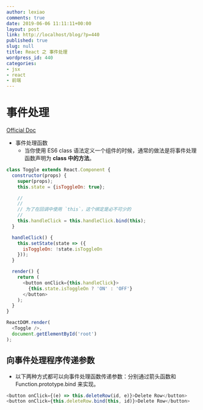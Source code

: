 ```yaml
---
author: lexiao
comments: true
date: 2019-06-06 11:11:11+00:00
layout: post
link: http://localhost/blog/?p=440
published: true
slug: null
title: React 之 事件处理
wordpress_id: 440
categories:
- jsx
- react
- 前端
---
```



# 事件处理

[Official Doc](https://zh-hans.reactjs.org/docs/handling-events.html)

* 事件处理函数
    * 当你使用 ES6 class 语法定义一个组件的时候，通常的做法是将事件处理函数声明为 **class 中的方法**。

```js
class Toggle extends React.Component {
  constructor(props) {
    super(props);
    this.state = {isToggleOn: true};

    //
    //
    // 为了在回调中使用 `this`，这个绑定是必不可少的
    //
    this.handleClick = this.handleClick.bind(this);
  }

  handleClick() {
    this.setState(state => ({
      isToggleOn: !state.isToggleOn
    }));
  }

  render() {
    return (
      <button onClick={this.handleClick}>
        {this.state.isToggleOn ? 'ON' : 'OFF'}
      </button>
    );
  }
}

ReactDOM.render(
  <Toggle />,
  document.getElementById('root')
);
```

## 向事件处理程序传递参数

* 以下两种方式都可以向事件处理函数传递参数：分别通过箭头函数和 Function.prototype.bind 来实现。

```js
<button onClick={(e) => this.deleteRow(id, e)}>Delete Row</button>
<button onClick={this.deleteRow.bind(this, id)}>Delete Row</button>
```








